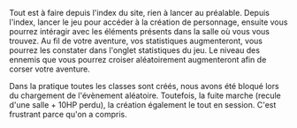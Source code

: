 Tout est à faire depuis l'index du site, rien à lancer au préalable.
Depuis l'index, lancer le jeu pour accéder à la création de personnage, ensuite vous pourrez intéragir avec les éléments présents dans la salle où vous vous trouvez. 
Au fil de votre aventure, vos statistiques augmenteront, vous pourrez les constater dans l'onglet statistiques du jeu.
Le niveau des ennemis que vous pourrez croiser aléatoirement augmenteront afin de corser votre aventure.

Dans la pratique toutes les classes sont créés, nous avons été bloqué lors du chargement de l'évènement aléatoire. Toutefois, la fuite marche (recule d'une salle + 10HP perdu), la création également le tout en session.
C'est frustrant parce qu'on a compris.